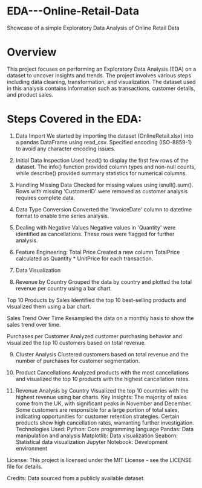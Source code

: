# EDA---Online-Retail-Data
Showcase of a simple Exploratory Data Analysis of Online Retail Data 

# Overview
This project focuses on performing an Exploratory Data Analysis (EDA) on a dataset to uncover insights and trends. The project involves various steps including data cleaning, transformation, and visualization. The dataset used in this analysis contains information such as transactions, customer details, and product sales.

# Steps Covered in the EDA:
1. Data Import
We started by importing the dataset (OnlineRetail.xlsx) into a pandas DataFrame using read_csv.
Specified encoding (ISO-8859-1) to avoid any character encoding issues.

2. Initial Data Inspection
Used head() to display the first few rows of the dataset.
The info() function provided column types and non-null counts, while describe() provided summary statistics for numerical columns.

3. Handling Missing Data
Checked for missing values using isnull().sum().
Rows with missing 'CustomerID' were removed as customer analysis requires complete data.

4. Data Type Conversion
Converted the 'InvoiceDate' column to datetime format to enable time series analysis.

5. Dealing with Negative Values
Negative values in 'Quantity' were identified as cancellations. These rows were flagged for further analysis.

6. Feature Engineering: Total Price
Created a new column TotalPrice calculated as Quantity * UnitPrice for each transaction.

7. Data Visualization

8.
   Revenue by Country
  Grouped the data by country and plotted the total revenue per country using a bar chart.

  Top 10 Products by Sales
  Identified the top 10 best-selling products and visualized them using a bar chart.

  Sales Trend Over Time
  Resampled the data on a monthly basis to show the sales trend over time.

  Purchases per Customer
  Analyzed customer purchasing behavior and visualized the top 10 customers based on total revenue.

9. Cluster Analysis
Clustered customers based on total revenue and the number of purchases for customer segmentation.

10. Product Cancellations
Analyzed products with the most cancellations and visualized the top 10 products with the highest cancellation rates.

11. Revenue Analysis by Country
Visualized the top 10 countries with the highest revenue using bar charts.
Key Insights:
The majority of sales come from the UK, with significant peaks in November and December.
Some customers are responsible for a large portion of total sales, indicating opportunities for customer retention strategies.
Certain products show high cancellation rates, warranting further investigation.
Technologies Used:
Python: Core programming language
Pandas: Data manipulation and analysis
Matplotlib: Data visualization
Seaborn: Statistical data visualization
Jupyter Notebook: Development environment

License:
This project is licensed under the MIT License - see the LICENSE file for details.

Credits:
Data sourced from a publicly available dataset.
